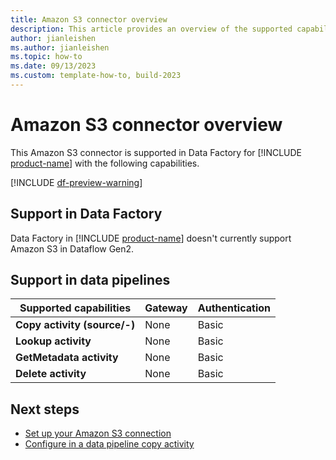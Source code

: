 ```yaml
---
title: Amazon S3 connector overview
description: This article provides an overview of the supported capabilities of the Amazon S3 connector.
author: jianleishen
ms.author: jianleishen
ms.topic: how-to
ms.date: 09/13/2023
ms.custom: template-how-to, build-2023
---
```


# Amazon S3 connector overview

This Amazon S3 connector is supported in Data Factory for [!INCLUDE [product-name](../includes/product-name.md)] with the following capabilities.

[!INCLUDE [df-preview-warning](includes/data-factory-preview-warning.md)]

## Support in Data Factory

Data Factory in [!INCLUDE [product-name](../includes/product-name.md)] doesn't currently support Amazon S3 in Dataflow Gen2.

## Support in data pipelines

| Supported capabilities | Gateway | Authentication |
| --- | --- | ---|
| **Copy activity (source/-)** | None | Basic |
| **Lookup activity** | None | Basic |
| **GetMetadata activity** | None | Basic |
| **Delete activity** | None | Basic |

## Next steps

- [Set up your Amazon S3 connection](connector-amazon-s3.md)
- [Configure in a data pipeline copy activity](connector-amazon-s3-copy-activity.md)
